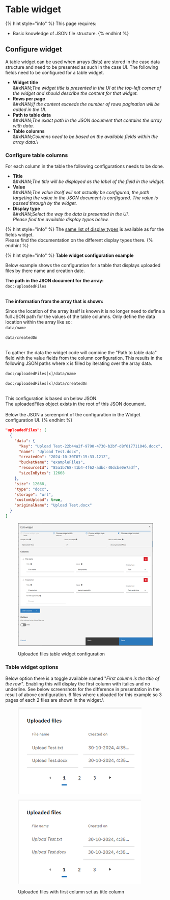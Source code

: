 # Table widget

{% hint style="info" %}
This page requires:

* Basic knowledge of JSON file structure.
{% endhint %}

## Configure widget

A table widget can be used when arrays (lists) are stored in the case data structure and need to be presented as such in the case UI. The following fields need to be configured for a table widget.

* **Widget title**\
  &#xNAN;_&#x54;he widget title is presented in the UI at the top-left corner of the widget and should describe the content for that widget._
* **Rows per page**\
  &#xNAN;_&#x49;f the content exceeds the number of rows pagination will be added in the UI._
* **Path to table data**\
  &#xNAN;_&#x54;he exact path in the JSON document that contains the array with data._
* **Table columns**\
  &#xNAN;_&#x43;olumns need to be based on the available fields within the array data._\


### Configure table columns

For each column in the table the following configurations needs to be done.

* **Title**\
  &#xNAN;_&#x54;he title will be displayed as the label of the field in the widget._
* **Value**\
  &#xNAN;_&#x54;he value itself will not actually be configured, the path targeting the value in the JSON document is configured. The value is passed through by the widget._
* **Display type**\
  &#xNAN;_&#x53;elect the way the data is presented in the UI._\
  _Please find the available display types below._

{% hint style="info" %}
The [same list of display types](fields-widget.md#display-types) is available as for the fields widget.\
Please find the documentation on the different display types there.
{% endhint %}

{% hint style="info" %}
**Table widget configuration example**

Below example shows the configuration for a table that displays uploaded files by there name and creation date.

**The path in the JSON document for the array:**\
`doc:/uploadedFiles`

\
**The information from the array that is shown:**

Since the location of the array itself is known it is no longer need to define a full JSON path for the values of the table columns. Only define the data location within the array like so:\
`data/name`

`data/createdOn`

\
To gather the data the widget code will combine the "Path to table data" field with the value fields from the column configuration. This results in the following JSON paths where x is filled by iterating over the array data.

`doc:/uploadedFiles[x]/data/name`

`doc:/uploadedFiles[x]/data/createdOn`

\
This configuration is based on below JSON.\
The uploadedFiles object exists in the root of this JSON document.\
\
Below the JSON a screenprint of the configuration in the Widget configuration UI.
{% endhint %}

```json
"uploadedFiles": [ 
  {
    "data": { 
      "key": "Upload Test-22b44a2f-9790-4730-b2bf-d8f017711046.docx", 
      "name": "Upload Test.docx",
      "createdOn": "2024-10-30T07:15:33.121Z",
      "bucketName": "exampleFiles",
      "resourceId": "85a1b768-41b4-4f62-adbc-40dcbe0e7adf",
      "sizeInBytes": 12668 
    },
    "size": 12668,
    "type": "docx",
    "storage": "url",
    "customUpload": true,
    "originalName": "Upload Test.docx"
  } 
]
```

<figure><img src="../../../.gitbook/assets/image (17).png" alt=""><figcaption><p>Uploaded files table widget configuration</p></figcaption></figure>

### Table widget options

Below option there is a toggle available named "_First column is the title of the row"_. Enabling this will display the first column with italics and no underline. See below screenshots for the difference in presentation in the result of above configuration. 6 files where uploaded for this example so 3 pages of each 2 files are shown in the widget.\


<figure><img src="../../../.gitbook/assets/image (35).png" alt=""><figcaption></figcaption></figure>

<figure><img src="../../../.gitbook/assets/image (18).png" alt=""><figcaption><p>Uploaded files with first column set as title column</p></figcaption></figure>
